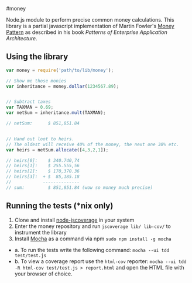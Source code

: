 #money

Node.js module to perform precise common money calculations.
This library is a partial javascript implementation of Martin Fowler's [Money Pattern](http://martinfowler.com/eaaCatalog/money.html) as described in his book *Patterns of Enterprise Application Architecture*.


## Using the library

```javascript
var money = require('path/to/lib/money');

// Show me those monies
var inheritance = money.dollar(1234567.89);


// Subtract taxes
var TAXMAN = 0.69;
var netSum = inheritance.mult(TAXMAN);

// netSum:      $ 851,851.84


// Hand out loot to heirs.
// The oldest will receive 40% of the money, the next one 30% etc.
var heirs = netSum.allocate([4,3,2,1]);

// heirs[0]:    $ 340.740,74
// heirs[1]:    $ 255.555,56
// heirs[2]:    $ 170,370.36
// heirs[3]:  + $  85,185.18
//            --------------
// sum:         $ 851,851.84 (wow so money much precise)
```

## Running the tests (*nix only)

1. Clone and install [node-jscoverage](https://github.com/visionmedia/node-jscoverage) in your system
2. Enter the money repository and run `jscoverage lib/ lib-cov/` to instrument the library
3. Install [Mocha](http://visionmedia.github.io/mocha) as a command via npm `sudo npm install -g mocha`
  * a. To run the tests write the following command: `mocha --ui tdd test/test.js`
  * b. To view a coverage report use the `html-cov` reporter: `mocha --ui tdd -R html-cov test/test.js > report.html` and open the HTML file with your browser of choice.
